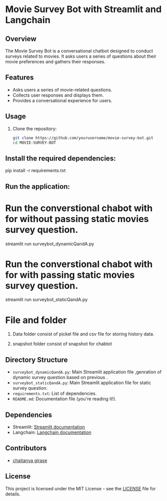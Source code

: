 # Movie Survey Bot with Streamlit and Langchain

## Overview
The Movie Survey Bot is a conversational chatbot designed to conduct surveys related to movies. It asks users a series of questions about their movie preferences and gathers their responses.

## Features
- Asks users a series of movie-related questions.
- Collects user responses and displays them.
- Provides a conversational experience for users.

## Usage
1. Clone the repository:
   ```bash
   git clone https://github.com/yourusername/movie-survey-bot.git
   cd MOVIE-SURVEY-BOT

   
## Install the required dependencies:   
pip install -r requirements.txt

## Run the application:

# Run the converstional chabot with for without passing static movies survey question.
streamlit run surveybot_dynamicQandA.py 

# Run the converstional chabot with for with passing static movies survey question.
streamlit run surveybot_staticQandA.py 

# File and folder

1. Data folder consist of pickel file and csv file for storing history data.

2. snapshot folder consist of snapshot for chabtot

## Directory Structure
- `surveybot_dynamicQandA.py`: Main Streamlit application file ,genration of dynamic survey question based on previous .
- `surveybot_staticQandA.py`: Main Streamlit application file for static survey question.
- `requirements.txt`: List of dependencies.
- `README.md`: Documentation file (you're reading it!).

## Dependencies
- Streamlit: [Streamlit documentation](https://docs.streamlit.io/)
- Langchain: [Langchain documentation](https://github.com/langchain/langchain)

## Contributors
- [chaitanya girase](https://github.com/your-username)

## License
This project is licensed under the MIT License - see the [LICENSE](LICENSE) file for details.